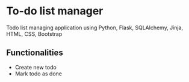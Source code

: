 # To-do list manager
Todo list managing application using Python, Flask, SQLAlchemy, Jinja, HTML, CSS, Bootstrap

## Functionalities
  - Create new todo
  - Mark todo as done
